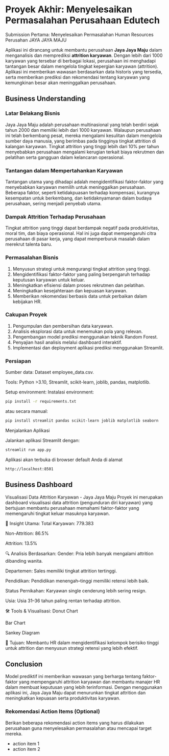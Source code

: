 # Proyek Akhir: Menyelesaikan Permasalahan Perusahaan Edutech
Submission Pertama: Menyelesaikan Permasalahan Human Resources Perusahan JAYA JAYA MAJU

Aplikasi ini dirancang untuk membantu perusahaan **Jaya Jaya Maju** dalam menganalisis dan memprediksi **attrition karyawan**. Dengan lebih dari 1000 karyawan yang tersebar di berbagai lokasi, perusahaan ini menghadapi tantangan besar dalam mengelola tingkat kepergian karyawan (attrition). Aplikasi ini memberikan wawasan berdasarkan data historis yang tersedia, serta memberikan prediksi dan rekomendasi tentang karyawan yang kemungkinan besar akan meninggalkan perusahaan.

## Business Understanding

### Latar Belakang Bisnis
Jaya Jaya Maju adalah perusahaan multinasional yang telah berdiri sejak tahun 2000 dan memiliki lebih dari 1000 karyawan. Walaupun perusahaan ini telah berkembang pesat, mereka mengalami kesulitan dalam mengelola sumber daya manusia, yang berimbas pada tingginya tingkat attrition di kalangan karyawan. Tingkat attrition yang tinggi lebih dari 10% per tahun menyebabkan perusahaan mengalami kerugian terkait biaya rekrutmen dan pelatihan serta gangguan dalam kelancaran operasional.

### Tantangan dalam Mempertahankan Karyawan
Tantangan utama yang dihadapi adalah mengidentifikasi faktor-faktor yang menyebabkan karyawan memilih untuk meninggalkan perusahaan. Beberapa faktor, seperti ketidakpuasan terhadap kompensasi, kurangnya kesempatan untuk berkembang, dan ketidaknyamanan dalam budaya perusahaan, sering menjadi penyebab utama.

### Dampak Attrition Terhadap Perusahaan
Tingkat attrition yang tinggi dapat berdampak negatif pada produktivitas, moral tim, dan biaya operasional. Hal ini juga dapat mempengaruhi citra perusahaan di pasar kerja, yang dapat memperburuk masalah dalam merekrut talenta baru.

### Permasalahan Bisnis

1. Menyusun strategi untuk mengurangi tingkat attrition yang tinggi.
2. Mengidentifikasi faktor-faktor yang paling berpengaruh terhadap keputusan karyawan untuk keluar.
3. Meningkatkan efisiensi dalam proses rekrutmen dan pelatihan.
4. Meningkatkan kesejahteraan dan kepuasan karyawan.
5. Memberikan rekomendasi berbasis data untuk perbaikan dalam kebijakan HR.

### Cakupan Proyek

1. Pengumpulan dan pembersihan data karyawan.
2. Analisis eksplorasi data untuk menemukan pola yang relevan.
3. Pengembangan model prediksi menggunakan teknik Random Forest.
4. Penyajian hasil analisis melalui dashboard interaktif.
5. Implementasi dan deployment aplikasi prediksi menggunakan Streamlit.

### Persiapan

Sumber data: Dataset employee_data.csv.

Tools: Python >3.10, Streamlit, scikit-learn, joblib, pandas, matplotlib.

Setup environment:
Instalasi environment:
```bash
pip install -r requirements.txt
```
atau secara manual:
```bash
pip install streamlit pandas scikit-learn joblib matplotlib seaborn
```
Menjalankan Aplikasi

Jalankan aplikasi Streamlit dengan:
```bash
streamlit run app.py
```
Aplikasi akan terbuka di browser default Anda di alamat
```
http://localhost:8501
```
## Business Dashboard

Visualisasi Data Attrition Karyawan - Jaya Jaya Maju
Proyek ini merupakan dashboard visualisasi data attrition (pengunduran diri karyawan) yang bertujuan membantu perusahaan memahami faktor-faktor yang memengaruhi tingkat keluar masuknya karyawan.

📌 Insight Utama:
Total Karyawan: 779.383

Non-Attrition: 86.5%

Attrition: 13.5%

🔍 Analisis Berdasarkan:
Gender: Pria lebih banyak mengalami attrition dibanding wanita.

Departemen: Sales memiliki tingkat attrition tertinggi.

Pendidikan: Pendidikan menengah–tinggi memiliki retensi lebih baik.

Status Pernikahan: Karyawan single cenderung lebih sering resign.

Usia: Usia 31–36 tahun paling rentan terhadap attrition.

🛠 Tools & Visualisasi:
Donut Chart

Bar Chart

Sankey Diagram

🎯 Tujuan:
Membantu HR dalam mengidentifikasi kelompok berisiko tinggi untuk attrition dan menyusun strategi retensi yang lebih efektif.

## Conclusion

Model prediktif ini memberikan wawasan yang berharga tentang faktor-faktor yang mempengaruhi attrition karyawan dan membantu manajer HR dalam membuat keputusan yang lebih terinformasi. Dengan menggunakan aplikasi ini, Jaya Jaya Maju dapat menurunkan tingkat attrition dan meningkatkan kepuasan serta produktivitas karyawan.

### Rekomendasi Action Items (Optional)

Berikan beberapa rekomendasi action items yang harus dilakukan perusahaan guna menyelesaikan permasalahan atau mencapai target mereka.

- action item 1
- action item 2
